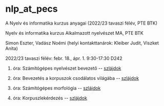 # nlp_at_pecs
A Nyelv és informatika kurzus anyagai (2022/23 tavaszi félév, PTE BTK)

Nyelv és informatika kurzus
Alkalmazott nyelvészet MA, PTE BTK

Simon Eszter, Vadász Noémi
(helyi kontakttanárok: Kleiber Judit, Viszket Anita)

2022/23 tavaszi félév: febr. 18., ápr. 1. 9:30-17:30 D242

1. óra: Számítógépes nyelvészet bevezető -- [szlájdok](1_p_cs.pdf)

2. óra: Bevezetés a korpuszok csodálatos világába -- [szlájdok](2_p_cs.pdf)

3. óra: Számítógépes morfológia -- [szlájdok](3_p_cs.pdf)

4. óra: Korpuszlekérdezés -- [szlájdok](4_p_cs.pdf)
